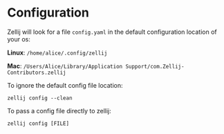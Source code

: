 # Configuration

Zellij will look for a file `config.yaml` in the default configuration location of your os:

**Linux**: `/home/alice/.config/zellij`

**Mac**: `/Users/Alice/Library/Application Support/com.Zellij-Contributors.zellij`

To ignore the default config file location:

```
zellij config --clean
```

To pass a config file directly to zellij:

```
zellij config [FILE]
```
